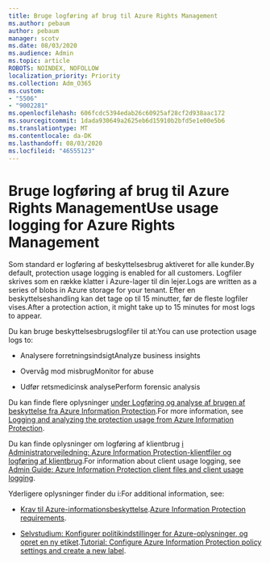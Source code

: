 ```yaml
---
title: Bruge logføring af brug til Azure Rights Management
ms.author: pebaum
author: pebaum
manager: scotv
ms.date: 08/03/2020
ms.audience: Admin
ms.topic: article
ROBOTS: NOINDEX, NOFOLLOW
localization_priority: Priority
ms.collection: Adm_O365
ms.custom:
- "5506"
- "9002281"
ms.openlocfilehash: 606fcdc5394edab26c60925af28cf2d938aac172
ms.sourcegitcommit: 1dada930649a2625eb6d15910b2bfd5e1e00e5b6
ms.translationtype: MT
ms.contentlocale: da-DK
ms.lasthandoff: 08/03/2020
ms.locfileid: "46555123"
---
```

# <a name="use-usage-logging-for-azure-rights-management"></a><span data-ttu-id="2ad74-102">Bruge logføring af brug til Azure Rights Management</span><span class="sxs-lookup"><span data-stu-id="2ad74-102">Use usage logging for Azure Rights Management</span></span>

<span data-ttu-id="2ad74-103">Som standard er logføring af beskyttelsesbrug aktiveret for alle kunder.</span><span class="sxs-lookup"><span data-stu-id="2ad74-103">By default, protection usage logging is enabled for all customers.</span></span> <span data-ttu-id="2ad74-104">Logfiler skrives som en række klatter i Azure-lager til din lejer.</span><span class="sxs-lookup"><span data-stu-id="2ad74-104">Logs are written as a series of blobs in Azure storage for your tenant.</span></span> <span data-ttu-id="2ad74-105">Efter en beskyttelseshandling kan det tage op til 15 minutter, før de fleste logfiler vises.</span><span class="sxs-lookup"><span data-stu-id="2ad74-105">After a protection action, it might take up to 15 minutes for most logs to appear.</span></span>

<span data-ttu-id="2ad74-106">Du kan bruge beskyttelsesbrugslogfiler til at:</span><span class="sxs-lookup"><span data-stu-id="2ad74-106">You can use protection usage logs to:</span></span>

- <span data-ttu-id="2ad74-107">Analysere forretningsindsigt</span><span class="sxs-lookup"><span data-stu-id="2ad74-107">Analyze business insights</span></span>

- <span data-ttu-id="2ad74-108">Overvåg mod misbrug</span><span class="sxs-lookup"><span data-stu-id="2ad74-108">Monitor for abuse</span></span>

- <span data-ttu-id="2ad74-109">Udfør retsmedicinsk analyse</span><span class="sxs-lookup"><span data-stu-id="2ad74-109">Perform forensic analysis</span></span>

<span data-ttu-id="2ad74-110">Du kan finde flere oplysninger [under Logføring og analyse af brugen af beskyttelse fra Azure Information Protection](https://docs.microsoft.com/azure/information-protection/log-analyze-usage).</span><span class="sxs-lookup"><span data-stu-id="2ad74-110">For more information, see [Logging and analyzing the protection usage from Azure Information Protection](https://docs.microsoft.com/azure/information-protection/log-analyze-usage).</span></span>

<span data-ttu-id="2ad74-111">Du kan finde oplysninger om logføring af klientbrug [i Administratorvejledning: Azure Information Protection-klientfiler og logføring af klientbrug](https://docs.microsoft.com/azure/information-protection/rms-client/client-admin-guide-files-and-logging).</span><span class="sxs-lookup"><span data-stu-id="2ad74-111">For information about client usage logging, see [Admin Guide: Azure Information Protection client files and client usage logging](https://docs.microsoft.com/azure/information-protection/rms-client/client-admin-guide-files-and-logging).</span></span>

<span data-ttu-id="2ad74-112">Yderligere oplysninger finder du i:</span><span class="sxs-lookup"><span data-stu-id="2ad74-112">For additional information, see:</span></span>

- <span data-ttu-id="2ad74-113">[Krav til Azure-informationsbeskyttelse](https://docs.microsoft.com/azure/information-protection/get-started/requirements).</span><span class="sxs-lookup"><span data-stu-id="2ad74-113">[Azure Information Protection requirements](https://docs.microsoft.com/azure/information-protection/get-started/requirements).</span></span>
    
- <span data-ttu-id="2ad74-114">[Selvstudium: Konfigurer politikindstillinger for Azure-oplysninger, og opret en ny etiket](https://docs.microsoft.com/azure/information-protection/get-started/infoprotect-quick-start-tutorial).</span><span class="sxs-lookup"><span data-stu-id="2ad74-114">[Tutorial: Configure Azure Information Protection policy settings and create a new label](https://docs.microsoft.com/azure/information-protection/get-started/infoprotect-quick-start-tutorial).</span></span>